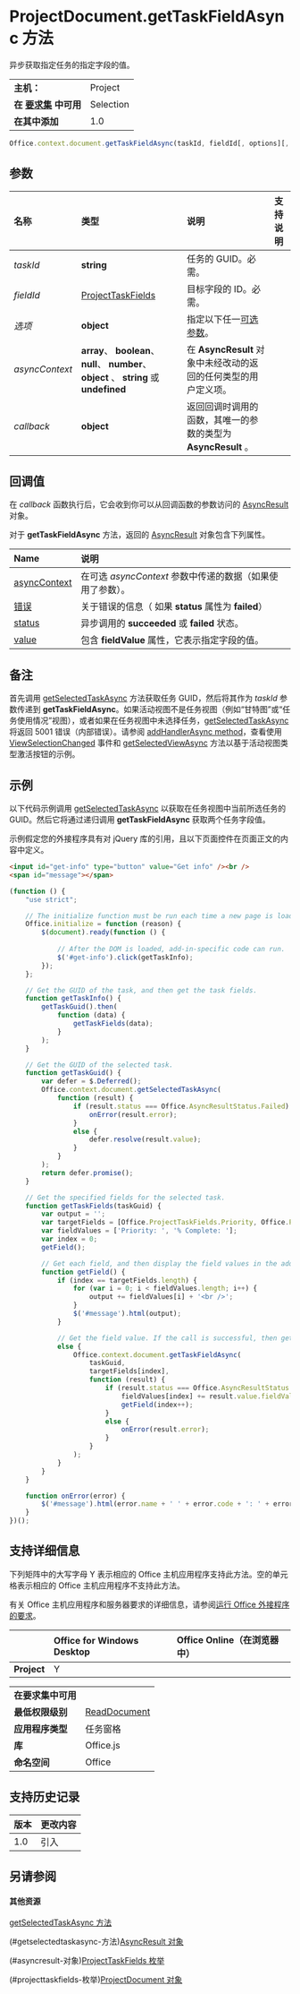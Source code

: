 

# ProjectDocument.getTaskFieldAsync 方法
异步获取指定任务的指定字段的值。

|||
|:-----|:-----|
|**主机：**|Project|
|**在 [要求集](../../docs/overview/specify-office-hosts-and-api-requirements.md) 中可用**|Selection|
|**在其中添加**|1.0|

```js
Office.context.document.getTaskFieldAsync(taskId, fieldId[, options][, callback]);
```


## 参数



|**名称**|**类型**|**说明**|**支持说明**|
|:-----|:-----|:-----|:-----|
| _taskId_|**string**|任务的 GUID。必需。||
| _fieldId_|[ProjectTaskFields](../../reference/shared/projecttaskfields-enumeration.md)|目标字段的 ID。必需。||
| _选项_|**object**|指定以下任一[可选参数](../../docs/develop/asynchronous-programming-in-office-add-ins.md#passing-optional-parameters-to-asynchronous-methods)。||
| _asyncContext_|**array**、 **boolean**、 **null**、 **number**、 **object** 、 **string** 或 **undefined**|在  **AsyncResult** 对象中未经改动的返回的任何类型的用户定义项。||
| _callback_|**object**|返回回调时调用的函数，其唯一的参数的类型为  **AsyncResult** 。||

## 回调值

在 _callback_ 函数执行后，它会收到你可以从回调函数的参数访问的 [AsyncResult](../../reference/shared/asyncresult.md) 对象。

对于 **getTaskFieldAsync** 方法，返回的 [AsyncResult](../../reference/shared/asyncresult.md) 对象包含下列属性。



|**Name**|**说明**|
|:-----|:-----|
|[asyncContext](../../reference/shared/asyncresult.asynccontext.md)|在可选  _asyncContext_ 参数中传递的数据（如果使用了参数）。|
|[错误](../../reference/shared/asyncresult.error.md)|关于错误的信息（ 如果  **status** 属性为 **failed**）|
|[status](../../reference/shared/asyncresult.status.md)|异步调用的  **succeeded** 或 **failed** 状态。|
|[value](../../reference/shared/asyncresult.value.md)|包含  **fieldValue** 属性，它表示指定字段的值。|

## 备注

首先调用 [getSelectedTaskAsync](../../reference/shared/projectdocument.getselectedtaskasync.md) 方法获取任务 GUID，然后将其作为 _taskId_ 参数传递到 **getTaskFieldAsync**。如果活动视图不是任务视图（例如“甘特图”或“任务使用情况”视图），或者如果在任务视图中未选择任务，[getSelectedTaskAsync](../../reference/shared/projectdocument.getselectedtaskasync.md) 将返回 5001 错误（内部错误）。请参阅 [addHandlerAsync method](../../reference/shared/projectdocument.addhandlerasync.md)，查看使用 [ViewSelectionChanged](../../reference/shared/projectdocument.viewselectionchanged.event.md) 事件和 [getSelectedViewAsync](../../reference/shared/projectdocument.getselectedviewasync.md) 方法以基于活动视图类型激活按钮的示例。


## 示例

以下代码示例调用 [getSelectedTaskAsync](../../reference/shared/projectdocument.getselectedtaskasync.md) 以获取在任务视图中当前所选任务的 GUID。然后它将通过递归调用 **getTaskFieldAsync** 获取两个任务字段值。

示例假定您的外接程序具有对 jQuery 库的引用，且以下页面控件在页面正文的内容中定义。




```HTML
<input id="get-info" type="button" value="Get info" /><br />
<span id="message"></span>
```




```js
(function () {
    "use strict";

    // The initialize function must be run each time a new page is loaded.
    Office.initialize = function (reason) {
        $(document).ready(function () {
            
            // After the DOM is loaded, add-in-specific code can run.
            $('#get-info').click(getTaskInfo);
        });
    };

    // Get the GUID of the task, and then get the task fields.
    function getTaskInfo() {
        getTaskGuid().then(
            function (data) {
                getTaskFields(data);
            }
        );
    }

    // Get the GUID of the selected task.
    function getTaskGuid() {
        var defer = $.Deferred();
        Office.context.document.getSelectedTaskAsync(
            function (result) {
                if (result.status === Office.AsyncResultStatus.Failed) {
                    onError(result.error);
                }
                else {
                    defer.resolve(result.value);
                }
            }
        );
        return defer.promise();
    }

    // Get the specified fields for the selected task.
    function getTaskFields(taskGuid) {
        var output = '';
        var targetFields = [Office.ProjectTaskFields.Priority, Office.ProjectTaskFields.PercentComplete];
        var fieldValues = ['Priority: ', '% Complete: '];
        var index = 0;
        getField();

        // Get each field, and then display the field values in the add-in.
        function getField() {
            if (index == targetFields.length) {
                for (var i = 0; i < fieldValues.length; i++) {
                    output += fieldValues[i] + '<br />';
                }
                $('#message').html(output);
            }

            // Get the field value. If the call is successful, then get the next field.
            else {
                Office.context.document.getTaskFieldAsync(
                    taskGuid,
                    targetFields[index],
                    function (result) {
                        if (result.status === Office.AsyncResultStatus.Succeeded) {
                            fieldValues[index] += result.value.fieldValue;
                            getField(index++);
                        }
                        else {
                            onError(result.error);
                        }
                    }
                );
            }
        }
    }

    function onError(error) {
        $('#message').html(error.name + ' ' + error.code + ': ' + error.message);
    }
})();

```


## 支持详细信息


下列矩阵中的大写字母 Y 表示相应的 Office 主机应用程序支持此方法。空的单元格表示相应的 Office 主机应用程序不支持此方法。

有关 Office 主机应用程序和服务器要求的详细信息，请参阅[运行 Office 外接程序的要求](../../docs/overview/requirements-for-running-office-add-ins.md)。


||**Office for Windows Desktop**|**Office Online（在浏览器中）**|
|:-----|:-----|:-----|
|**Project**|Y||

|||
|:-----|:-----|
|**在要求集中可用**||
|**最低权限级别**|[ReadDocument](../../docs/develop/requesting-permissions-for-api-use-in-content-and-task-pane-add-ins.md)|
|**应用程序类型**|任务窗格|
|**库**|Office.js|
|**命名空间**|Office|

## 支持历史记录



|**版本**|**更改内容**|
|:-----|:-----|
|1.0|引入|

## 另请参阅



#### 其他资源


[getSelectedTaskAsync 方法](../../reference/shared/projectdocument.getselectedresourceasync.md)
(#getselectedtaskasync-方法)[AsyncResult 对象](../../reference/shared/asyncresult.md)
(#asyncresult-对象)[ProjectTaskFields 枚举](../../reference/shared/projecttaskfields-enumeration.md)
(#projecttaskfields-枚举)[ProjectDocument 对象](../../reference/shared/projectdocument.projectdocument.md)
